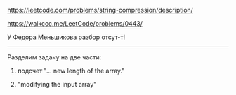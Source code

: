 https://leetcode.com/problems/string-compression/description/

https://walkccc.me/LeetCode/problems/0443/

У Федора Меньшикова разбор отсут-т!

______

Разделим задачу на две части: 

1. подсчет "... new length of the array."

2. "modifying the input array"

